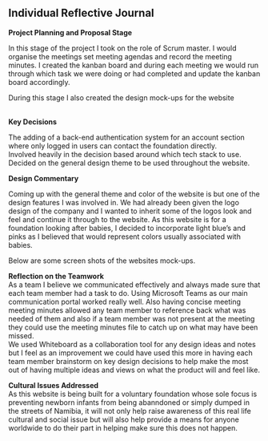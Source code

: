 ## Individual Reflective Journal

**Project Planning and Proposal Stage** <br />

In this stage of the project I took on the role of Scrum master.
I would organise the meetings set meeting agendas and record the meeting minutes.
I created the kanban board and during each meeting we would run through which task we were doing or had completed and update the kanban board accordingly. <br/>

During this stage I also created the design mock-ups for the website <br/>
<br/>

**Key Decisions** <br/>

The adding of a back-end authentication system for an account section where only logged in users can contact the foundation directly.
<br/>
Involved heavily in the decision based around which tech stack to use.
<br/>
Decided on the general design theme to be used throughout the website.
<br/>


**Design Commentary**
<br/>

Coming up with the general theme and color of the website is but one of the design features I was involved in. We had already been given the logo design of the company and I wanted to inherit some of the logos look and feel and continue it through to the website. As this website is for a foundation looking after babies, I decided to incorporate light blue’s and pinks as I believed that would represent colors usually associated with babies.
<br/>

Below are some screen shots of the websites mock-ups.
<br/>


**Reflection on the Teamwork**
<br/>
As a team I believe we communicated effectively and always made sure that each team member had a task to do. Using Microsoft Teams as our main communication portal worked really well. Also having concise meeting meeting minutes allowed any team member to reference back what was needed of them and also if a team member was not present at the meeting they could use the meeting minutes file to catch up on what may have been missed.
<br/>
We used Whiteboard as a collaboration tool for any design ideas and notes but I feel as an improvement we could have used this more in having each team member brainstorm on key design decisions to help make the most out of having multiple ideas and views on what the product will and feel like.
<br/>

**Cultural Issues Addressed**
<br/>
As this website is being built for a voluntary foundation whose sole focus is preventing newborn infants from being abanndoned or simply dumped in the streets of Namibia, it will not only help raise awareness of this real life cultural and social issue but will also help provide a means for anyone worldwide to do their part in helping make sure this does not happen.
<br/>


